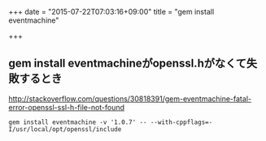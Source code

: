 +++
date = "2015-07-22T07:03:16+09:00"
title = "gem install eventmachine"

+++

## gem install eventmachineがopenssl.hがなくて失敗するとき
http://stackoverflow.com/questions/30818391/gem-eventmachine-fatal-error-openssl-ssl-h-file-not-found

```
gem install eventmachine -v '1.0.7' -- --with-cppflags=-I/usr/local/opt/openssl/include
```
